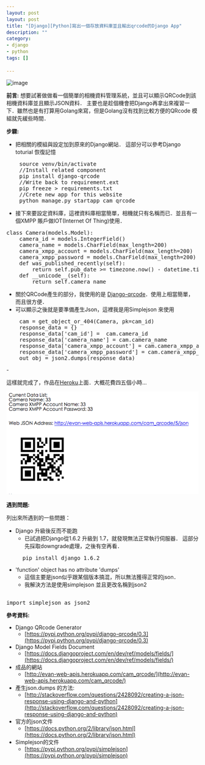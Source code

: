 ```yaml
---
layout: post
layout: post
title: "[Django][Python]寫出一個存放資料庫並且輸出qrcode的Django App"
description: ""
category: 
- django
- python
tags: []

---
```



![image](https://www.python.org/static/img/python-logo.png)


**前言:**
想要試著做做看一個簡單的相機資料管理系統，並且可以顯示QRCode到該相機資料庫並且顯示JSON資料． 主要也是趁個機會把Django再拿出來複習一下．雖然也是有打算用Golang來寫，但是Golang沒有找到比較方便的QRcode 模組就先緩些時間．

**步驟:**

- 把相關的模組與設定加到原來的Django網站． 這部分可以參考Django toturial 恢復記憶
<pre class="prettyprint">
    source venv/bin/activate
    //Install related component
    pip install django-qrcode
    //Write back to requirement.ext
    pip freeze > requirements.txt
    //Crete new app for this website
    python manage.py startapp cam_qrcode
</pre>

- 接下來要設定資料庫，這裡資料庫相當簡單，相機就只有名稱而已．並且有一個XMPP 賬戶做IOT(Internet Of Thing)使用．

<pre class="prettyprint">
class Camera(models.Model):
    camera_id = models.IntegerField()
    camera_name = models.CharField(max_length=200)
    camera_xmpp_account = models.CharField(max_length=200)
    camera_xmpp_password = models.CharField(max_length=200)
    def was_published_recently(self):
        return self.pub_date >= timezone.now() - datetime.timedelta(days=1)
    def __unicode__(self):
        return self.camera_name
</pre>        
-  關於QRCode產生的部分，我使用的是 [Django-qrcode](https://pypi.python.org/pypi/django-qrcode/0.3)．使用上相當簡單，而且很方便．
-  可以顯示之後就是要準備產生Json，這裡我是用Simplejson 來使用
<pre class="prettyprint">
    cam = get_object_or_404(Camera, pk=cam_id)
    response_data = {}
    response_data['cam_id'] =  cam.camera_id
    response_data['camera_name'] = cam.camera_name
    response_data['camera_xmpp_account'] = cam.camera_xmpp_account
    response_data['camera_xmpp_password'] = cam.camera_xmpp_password
    out_obj = json2.dumps(response_data)
</pre>- 
 
這樣就完成了，作品在[Heroku](http://evan-web-apis.herokuapp.com/cam_qrcode/)上面．大概花費四五個小時...  

![image](../images/2014/django-qrcode.png)

**遇到問題:**

列出來所遇到的一些問題：
- Django 升級後反而不能跑
    - 已試過把Django從1.6.2 升級到 1.7，就發現無法正常執行伺服器．  這部分先採取downgrade處理，之後有空再看．  
<pre class="prettyprint">
     pip install django 1.6.2
</pre>
     
- 'function' object has no attribute 'dumps'
    - 這個主要是json似乎跟某個版本搞混，所以無法獲得正常的json．
    - 我解決方法是使用simplejson 並且更改名稱到json2
<pre class="prettyprint">    
import simplejson as json2
</pre>

**參考資料:**

- Django QRcode Generator
    - [https://pypi.python.org/pypi/django-qrcode/0.3](https://pypi.python.org/pypi/django-qrcode/0.3)    
- Django Model Fields Document
    - [https://docs.djangoproject.com/en/dev/ref/models/fields/](https://docs.djangoproject.com/en/dev/ref/models/fields/) 
- 成品的網站
    - [http://evan-web-apis.herokuapp.com/cam_qrcode/](http://evan-web-apis.herokuapp.com/cam_qrcode/)    
- 產生json.dumps 的方法:
    - [http://stackoverflow.com/questions/2428092/creating-a-json-response-using-django-and-python](http://stackoverflow.com/questions/2428092/creating-a-json-response-using-django-and-python)     
- 官方的json文件
    - [https://docs.python.org/2/library/json.html](https://docs.python.org/2/library/json.html)
- Simplejson的文件
    - [https://pypi.python.org/pypi/simplejson](https://pypi.python.org/pypi/simplejson)     
        
